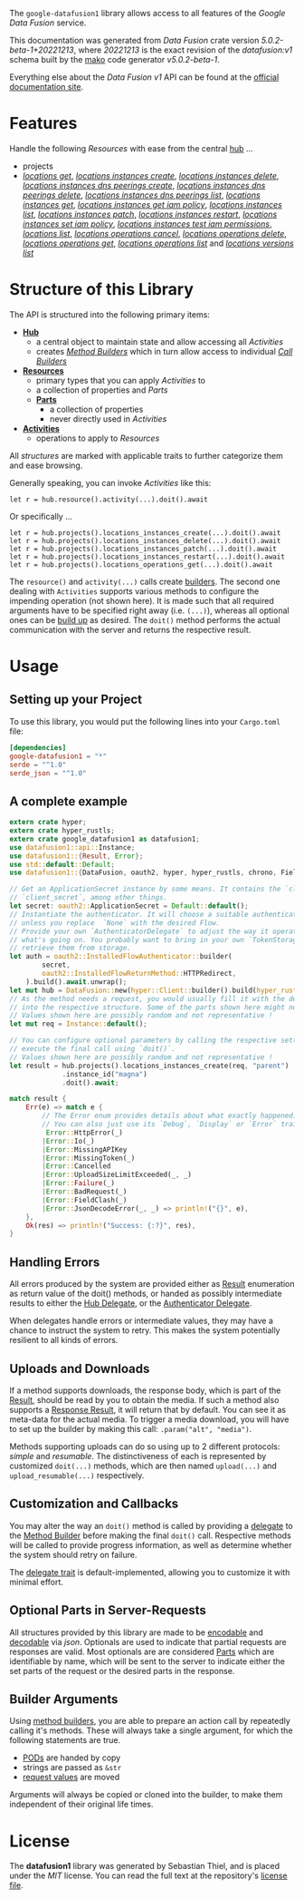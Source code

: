 <!---
DO NOT EDIT !
This file was generated automatically from 'src/generator/templates/api/README.md.mako'
DO NOT EDIT !
-->
The `google-datafusion1` library allows access to all features of the *Google Data Fusion* service.

This documentation was generated from *Data Fusion* crate version *5.0.2-beta-1+20221213*, where *20221213* is the exact revision of the *datafusion:v1* schema built by the [mako](http://www.makotemplates.org/) code generator *v5.0.2-beta-1*.

Everything else about the *Data Fusion* *v1* API can be found at the
[official documentation site](https://cloud.google.com/data-fusion/docs).
# Features

Handle the following *Resources* with ease from the central [hub](https://docs.rs/google-datafusion1/5.0.2-beta-1+20221213/google_datafusion1/DataFusion) ... 

* projects
 * [*locations get*](https://docs.rs/google-datafusion1/5.0.2-beta-1+20221213/google_datafusion1/api::ProjectLocationGetCall), [*locations instances create*](https://docs.rs/google-datafusion1/5.0.2-beta-1+20221213/google_datafusion1/api::ProjectLocationInstanceCreateCall), [*locations instances delete*](https://docs.rs/google-datafusion1/5.0.2-beta-1+20221213/google_datafusion1/api::ProjectLocationInstanceDeleteCall), [*locations instances dns peerings create*](https://docs.rs/google-datafusion1/5.0.2-beta-1+20221213/google_datafusion1/api::ProjectLocationInstanceDnsPeeringCreateCall), [*locations instances dns peerings delete*](https://docs.rs/google-datafusion1/5.0.2-beta-1+20221213/google_datafusion1/api::ProjectLocationInstanceDnsPeeringDeleteCall), [*locations instances dns peerings list*](https://docs.rs/google-datafusion1/5.0.2-beta-1+20221213/google_datafusion1/api::ProjectLocationInstanceDnsPeeringListCall), [*locations instances get*](https://docs.rs/google-datafusion1/5.0.2-beta-1+20221213/google_datafusion1/api::ProjectLocationInstanceGetCall), [*locations instances get iam policy*](https://docs.rs/google-datafusion1/5.0.2-beta-1+20221213/google_datafusion1/api::ProjectLocationInstanceGetIamPolicyCall), [*locations instances list*](https://docs.rs/google-datafusion1/5.0.2-beta-1+20221213/google_datafusion1/api::ProjectLocationInstanceListCall), [*locations instances patch*](https://docs.rs/google-datafusion1/5.0.2-beta-1+20221213/google_datafusion1/api::ProjectLocationInstancePatchCall), [*locations instances restart*](https://docs.rs/google-datafusion1/5.0.2-beta-1+20221213/google_datafusion1/api::ProjectLocationInstanceRestartCall), [*locations instances set iam policy*](https://docs.rs/google-datafusion1/5.0.2-beta-1+20221213/google_datafusion1/api::ProjectLocationInstanceSetIamPolicyCall), [*locations instances test iam permissions*](https://docs.rs/google-datafusion1/5.0.2-beta-1+20221213/google_datafusion1/api::ProjectLocationInstanceTestIamPermissionCall), [*locations list*](https://docs.rs/google-datafusion1/5.0.2-beta-1+20221213/google_datafusion1/api::ProjectLocationListCall), [*locations operations cancel*](https://docs.rs/google-datafusion1/5.0.2-beta-1+20221213/google_datafusion1/api::ProjectLocationOperationCancelCall), [*locations operations delete*](https://docs.rs/google-datafusion1/5.0.2-beta-1+20221213/google_datafusion1/api::ProjectLocationOperationDeleteCall), [*locations operations get*](https://docs.rs/google-datafusion1/5.0.2-beta-1+20221213/google_datafusion1/api::ProjectLocationOperationGetCall), [*locations operations list*](https://docs.rs/google-datafusion1/5.0.2-beta-1+20221213/google_datafusion1/api::ProjectLocationOperationListCall) and [*locations versions list*](https://docs.rs/google-datafusion1/5.0.2-beta-1+20221213/google_datafusion1/api::ProjectLocationVersionListCall)




# Structure of this Library

The API is structured into the following primary items:

* **[Hub](https://docs.rs/google-datafusion1/5.0.2-beta-1+20221213/google_datafusion1/DataFusion)**
    * a central object to maintain state and allow accessing all *Activities*
    * creates [*Method Builders*](https://docs.rs/google-datafusion1/5.0.2-beta-1+20221213/google_datafusion1/client::MethodsBuilder) which in turn
      allow access to individual [*Call Builders*](https://docs.rs/google-datafusion1/5.0.2-beta-1+20221213/google_datafusion1/client::CallBuilder)
* **[Resources](https://docs.rs/google-datafusion1/5.0.2-beta-1+20221213/google_datafusion1/client::Resource)**
    * primary types that you can apply *Activities* to
    * a collection of properties and *Parts*
    * **[Parts](https://docs.rs/google-datafusion1/5.0.2-beta-1+20221213/google_datafusion1/client::Part)**
        * a collection of properties
        * never directly used in *Activities*
* **[Activities](https://docs.rs/google-datafusion1/5.0.2-beta-1+20221213/google_datafusion1/client::CallBuilder)**
    * operations to apply to *Resources*

All *structures* are marked with applicable traits to further categorize them and ease browsing.

Generally speaking, you can invoke *Activities* like this:

```Rust,ignore
let r = hub.resource().activity(...).doit().await
```

Or specifically ...

```ignore
let r = hub.projects().locations_instances_create(...).doit().await
let r = hub.projects().locations_instances_delete(...).doit().await
let r = hub.projects().locations_instances_patch(...).doit().await
let r = hub.projects().locations_instances_restart(...).doit().await
let r = hub.projects().locations_operations_get(...).doit().await
```

The `resource()` and `activity(...)` calls create [builders][builder-pattern]. The second one dealing with `Activities` 
supports various methods to configure the impending operation (not shown here). It is made such that all required arguments have to be 
specified right away (i.e. `(...)`), whereas all optional ones can be [build up][builder-pattern] as desired.
The `doit()` method performs the actual communication with the server and returns the respective result.

# Usage

## Setting up your Project

To use this library, you would put the following lines into your `Cargo.toml` file:

```toml
[dependencies]
google-datafusion1 = "*"
serde = "^1.0"
serde_json = "^1.0"
```

## A complete example

```Rust
extern crate hyper;
extern crate hyper_rustls;
extern crate google_datafusion1 as datafusion1;
use datafusion1::api::Instance;
use datafusion1::{Result, Error};
use std::default::Default;
use datafusion1::{DataFusion, oauth2, hyper, hyper_rustls, chrono, FieldMask};

// Get an ApplicationSecret instance by some means. It contains the `client_id` and 
// `client_secret`, among other things.
let secret: oauth2::ApplicationSecret = Default::default();
// Instantiate the authenticator. It will choose a suitable authentication flow for you, 
// unless you replace  `None` with the desired Flow.
// Provide your own `AuthenticatorDelegate` to adjust the way it operates and get feedback about 
// what's going on. You probably want to bring in your own `TokenStorage` to persist tokens and
// retrieve them from storage.
let auth = oauth2::InstalledFlowAuthenticator::builder(
        secret,
        oauth2::InstalledFlowReturnMethod::HTTPRedirect,
    ).build().await.unwrap();
let mut hub = DataFusion::new(hyper::Client::builder().build(hyper_rustls::HttpsConnectorBuilder::new().with_native_roots().https_or_http().enable_http1().enable_http2().build()), auth);
// As the method needs a request, you would usually fill it with the desired information
// into the respective structure. Some of the parts shown here might not be applicable !
// Values shown here are possibly random and not representative !
let mut req = Instance::default();

// You can configure optional parameters by calling the respective setters at will, and
// execute the final call using `doit()`.
// Values shown here are possibly random and not representative !
let result = hub.projects().locations_instances_create(req, "parent")
             .instance_id("magna")
             .doit().await;

match result {
    Err(e) => match e {
        // The Error enum provides details about what exactly happened.
        // You can also just use its `Debug`, `Display` or `Error` traits
         Error::HttpError(_)
        |Error::Io(_)
        |Error::MissingAPIKey
        |Error::MissingToken(_)
        |Error::Cancelled
        |Error::UploadSizeLimitExceeded(_, _)
        |Error::Failure(_)
        |Error::BadRequest(_)
        |Error::FieldClash(_)
        |Error::JsonDecodeError(_, _) => println!("{}", e),
    },
    Ok(res) => println!("Success: {:?}", res),
}

```
## Handling Errors

All errors produced by the system are provided either as [Result](https://docs.rs/google-datafusion1/5.0.2-beta-1+20221213/google_datafusion1/client::Result) enumeration as return value of
the doit() methods, or handed as possibly intermediate results to either the 
[Hub Delegate](https://docs.rs/google-datafusion1/5.0.2-beta-1+20221213/google_datafusion1/client::Delegate), or the [Authenticator Delegate](https://docs.rs/yup-oauth2/*/yup_oauth2/trait.AuthenticatorDelegate.html).

When delegates handle errors or intermediate values, they may have a chance to instruct the system to retry. This 
makes the system potentially resilient to all kinds of errors.

## Uploads and Downloads
If a method supports downloads, the response body, which is part of the [Result](https://docs.rs/google-datafusion1/5.0.2-beta-1+20221213/google_datafusion1/client::Result), should be
read by you to obtain the media.
If such a method also supports a [Response Result](https://docs.rs/google-datafusion1/5.0.2-beta-1+20221213/google_datafusion1/client::ResponseResult), it will return that by default.
You can see it as meta-data for the actual media. To trigger a media download, you will have to set up the builder by making
this call: `.param("alt", "media")`.

Methods supporting uploads can do so using up to 2 different protocols: 
*simple* and *resumable*. The distinctiveness of each is represented by customized 
`doit(...)` methods, which are then named `upload(...)` and `upload_resumable(...)` respectively.

## Customization and Callbacks

You may alter the way an `doit()` method is called by providing a [delegate](https://docs.rs/google-datafusion1/5.0.2-beta-1+20221213/google_datafusion1/client::Delegate) to the 
[Method Builder](https://docs.rs/google-datafusion1/5.0.2-beta-1+20221213/google_datafusion1/client::CallBuilder) before making the final `doit()` call. 
Respective methods will be called to provide progress information, as well as determine whether the system should 
retry on failure.

The [delegate trait](https://docs.rs/google-datafusion1/5.0.2-beta-1+20221213/google_datafusion1/client::Delegate) is default-implemented, allowing you to customize it with minimal effort.

## Optional Parts in Server-Requests

All structures provided by this library are made to be [encodable](https://docs.rs/google-datafusion1/5.0.2-beta-1+20221213/google_datafusion1/client::RequestValue) and 
[decodable](https://docs.rs/google-datafusion1/5.0.2-beta-1+20221213/google_datafusion1/client::ResponseResult) via *json*. Optionals are used to indicate that partial requests are responses 
are valid.
Most optionals are are considered [Parts](https://docs.rs/google-datafusion1/5.0.2-beta-1+20221213/google_datafusion1/client::Part) which are identifiable by name, which will be sent to 
the server to indicate either the set parts of the request or the desired parts in the response.

## Builder Arguments

Using [method builders](https://docs.rs/google-datafusion1/5.0.2-beta-1+20221213/google_datafusion1/client::CallBuilder), you are able to prepare an action call by repeatedly calling it's methods.
These will always take a single argument, for which the following statements are true.

* [PODs][wiki-pod] are handed by copy
* strings are passed as `&str`
* [request values](https://docs.rs/google-datafusion1/5.0.2-beta-1+20221213/google_datafusion1/client::RequestValue) are moved

Arguments will always be copied or cloned into the builder, to make them independent of their original life times.

[wiki-pod]: http://en.wikipedia.org/wiki/Plain_old_data_structure
[builder-pattern]: http://en.wikipedia.org/wiki/Builder_pattern
[google-go-api]: https://github.com/google/google-api-go-client

# License
The **datafusion1** library was generated by Sebastian Thiel, and is placed 
under the *MIT* license.
You can read the full text at the repository's [license file][repo-license].

[repo-license]: https://github.com/Byron/google-apis-rsblob/main/LICENSE.md

